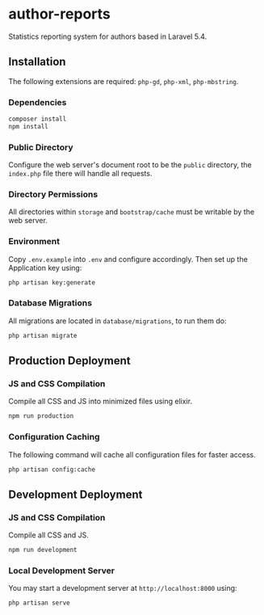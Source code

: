 # author-reports
Statistics reporting system for authors based in Laravel 5.4.

## Installation
The following extensions are required: `php-gd`, `php-xml`, `php-mbstring`.

### Dependencies
```sh
composer install
npm install
```

### Public Directory
Configure the web server's document root to be the `public` directory, the `index.php` file there will handle all requests.

### Directory Permissions
All directories within `storage` and `bootstrap/cache` must be writable by the web server.

### Environment
Copy `.env.example` into `.env` and configure accordingly. Then set up the Application key using:

```sh
php artisan key:generate
```

### Database Migrations
All migrations are located in `database/migrations`, to run them do:
```sh
php artisan migrate
```

## Production Deployment

### JS and CSS Compilation
Compile all CSS and JS into minimized files using elixir.
```sh
npm run production
```

### Configuration Caching
The following command will cache all configuration files for faster access.
```sh
php artisan config:cache
```

## Development Deployment

### JS and CSS Compilation
Compile all CSS and JS.
```sh
npm run development
```

### Local Development Server
You may start a development server at `http://localhost:8000` using:
```sh
php artisan serve
```

